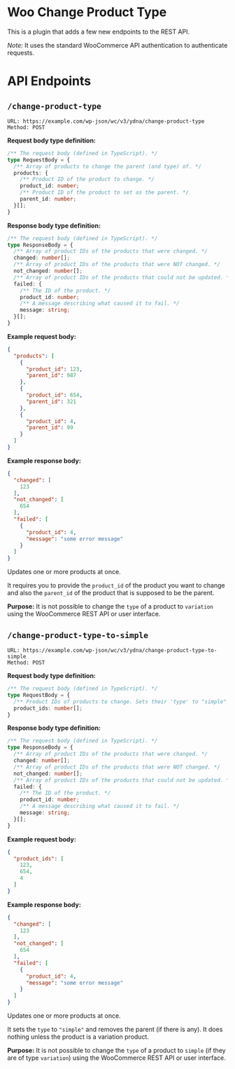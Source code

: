 # Woo Change Product Type

This is a plugin that adds a few new endpoints to the REST API.

_Note:_ It uses the standard WooCommerce API authentication to authenticate requests.

# API Endpoints

## `/change-product-type`

```
URL: https://example.com/wp-json/wc/v3/ydna/change-product-type
Method: POST
```

__Request body type definition:__

```ts
/** The request body (defined in TypeScript). */
type RequestBody = {
  /** Array of products to change the parent (and type) of. */
  products: {
    /** Product ID of the product to change. */
    product_id: number;
    /** Product ID of the product to set as the parent. */
    parent_id: number;
  }[];
}
```

__Response body type definition:__

```ts
/** The request body (defined in TypeScript). */
type ResponseBody = {
  /** Array of product IDs of the products that were changed. */
  changed: number[];
  /** Array of product IDs of the products that were NOT changed. */
  not_changed: number[];
  /** Array of product IDs of the products that could not be updated. */
  failed: {
    /** The ID of the product. */
    product_id: number;
    /** A message describing what caused it to fail. */
    message: string;
  }[];
}
```

__Example request body:__

```json
{
  "products": [
    {
      "product_id": 123,
      "parent_id": 987
    },
    {
      "product_id": 654,
      "parent_id": 321
    },
    {
      "product_id": 4,
      "parent_id": 99
    }
  ]
}
```

__Example response body:__

```json
{
  "changed": [
    123
  ],
  "not_changed": [
    654
  ],
  "failed": [
    {
      "product_id": 4,
      "message": "some error message"
    }
  ]
}
```

Updates one or more products at once.

It requires you to provide the `product_id` of the product you want to change and also the `parent_id` of the product that is supposed to be the parent.

__Purpose:__ It is not possible to change the `type` of a product to `variation` using the WooCommerce REST API or user interface.

## `/change-product-type-to-simple`

```
URL: https://example.com/wp-json/wc/v3/ydna/change-product-type-to-simple
Method: POST
```

__Request body type definition:__

```ts
/** The request body (defined in TypeScript). */
type RequestBody = {
  /** Product IDs of products to change. Sets their 'type' to "simple" and removes their parent. */
  product_ids: number[];
}
```

__Response body type definition:__

```ts
/** The request body (defined in TypeScript). */
type ResponseBody = {
  /** Array of product IDs of the products that were changed. */
  changed: number[];
  /** Array of product IDs of the products that were NOT changed. */
  not_changed: number[];
  /** Array of product IDs of the products that could not be updated. */
  failed: {
    /** The ID of the product. */
    product_id: number;
    /** A message describing what caused it to fail. */
    message: string;
  }[];
}
```

__Example request body:__

```json
{
  "product_ids": [
    123,
    654,
    4
  ]
}
```

__Example response body:__

```json
{
  "changed": [
    123
  ],
  "not_changed": [
    654
  ],
  "failed": [
    {
      "product_id": 4,
      "message": "some error message"
    }
  ]
}
```

Updates one or more products at once.

It sets the `type` to `"simple"` and removes the parent (if there is any). It does nothing unless the product is a variation product.

__Purpose:__ It is not possible to change the `type` of a product to `simple` (if they are of type `variation`) using the WooCommerce REST API or user interface.
